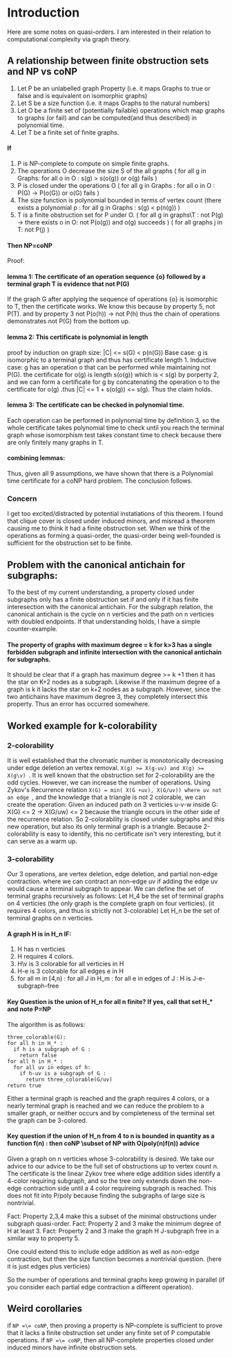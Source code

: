 # Introduction
Here are some notes on quasi-orders.
I am interested in their relation to computational complexity via graph theory.
## A relationship between finite obstruction sets and NP vs coNP
1. Let P be an unlabelled graph Property (i.e. it maps Graphs to true or false and is equivalent on isomorphic graphs)
2. Let S be a size function (i.e. it maps Graphs to the natural numbers)
3. Let O be a finite set of (potentially failable) operations which map graphs to graphs (or fail) and can be computed(and thus described) in polynomial time.
4. Let T be a finite set of finite graphs.
#### If 
1. P is NP-complete to compute on simple finite graphs.
2. The operations O decrease the size S of the all graphs ( for all g in Graphs: for all o in O : s(g) > s(o(g)) or o(g) fails )
3. P is closed under the operations O ( for all g in Graphs : for all o in O : P(G) -> P(o(G)) or o(G) fails )
4. The size function is polynomial bounded in terms of vertex count (there exists a polynomial p : for all g in Graphs : s(g) < p(n(g)) )
5. T is a finite obstruction set for P under O. ( for all g in graphs\T : not P(g) -> there exists o in O:  not P(o(g)) and o(g) succeeds ) ( for all graphs j in T:  not P(j) )
#### Then NP=coNP
Proof: 
#### lemma 1: The certificate of an operation sequence {o} followed by a terminal graph T is evidence that not P(G)
If the graph G after applying the sequence of operations {o} is isomorphic to T, then the certificate works.
We know this because by property 5, not P(T). and by property 3 not P(o(h)) -> not P(h) thus the chain of operations demonstrates not P(G) from the bottom up.
#### lemma 2: This certificate is polynomial in length
proof by induction on graph size: |C| <= s(G) < p(n(G))
Base case: g is isomorphic to a terminal graph and thus has certificate length 1.
Inductive case: g has an operation o that can be performed while maintaining not P(G).
the certificate for o(g) is length s(o(g)) which is < s(g) by porperty 2, and we can form a certificate for g
by concatenating the operation o to the certificate for o(g) .thus |C| <= 1 + s(o(g)) <= s(g). Thus the claim holds.
#### lemma 3: The certificate can be checked in polynomial time.
Each operation can be performed in polynomial time by definition 3,
so the whole certificate takes polynomial time to check until you reach the terminal graph 
whose isomorphism test takes constant time to check because there are only finitely many graphs in T.
#### combining lemmas:
Thus, given all 9 assumptions, we have shown that there is a Polynomial time certificate for a coNP hard problem. The conclusion follows.
### Concern
I get too excited/distracted by potential instatiations of this theorem.
I found that clique cover is closed under induced minors, and misread a theorem causing me to think it had a finite obstruction set.
When we think of the operations as forming a quasi-order, the quasi-order being well-founded is sufficient for the obstruction set to be finite.
## Problem with the canonical antichain for subgraphs:
To the best of my current understanding, a property closed under subgraphs only has a finite obstruction set if and only if it has finite interesection with the canonical antichain.
For the subgraph relation, the canonical antichain is the cycle on n verticies and the path on n verticies with doubled endpoints.
If that understanding holds, I have a simple counter-example.
#### The property of graphs with maximum degree = k for k>3 has a single forbidden subgraph and infinite intersection with the canonical antichain for subgraphs.
It should be clear that if a graph has maximum degree >= k +1 then it has the star on K+2 nodes as a subgraph.
Likewise if the maximum degree of a graph is k it lacks the star on k+2 nodes as a subgraph.
However, since the two antichains have maximum degree 3, they completely intersect this property. Thus an error has occurred somewhere.
## Worked example for k-colorability
### 2-colorability 
It is well established that the chromatic number is monotonically decreasing under edge deletion an vertex removal.
```X(g) >= X(g-uv) and X(g) >= X(g\v) ```.
It is well known that the obstruction set for 2-colorability are the odd cycles.
However, we can increase the number of operations.
Using Zykov's Recurrence relation ```X(G) = min( X(G +uv), X(G/uv)) where uv not an edge ```, and the knowledge that a triangle is not 2 colorable,
we can create the operation:
Given an induced path on 3 verticies u-v-w inside G:  X(G) <= 2 -> X(G/uw) <= 2 because the triangle occurs in the other side of the recurrence relation.
So 2-colorability is closed under subgraphs and this new operation, but also its only terminal graph is a triangle.
Because 2-colorability is easy to identify, this no certificate isn't very interesting, but it can serve as a warm up.
### 3-colorability
Our 3 operations, are vertex deletion, edge deletion, and partial non-edge contraction.
where we can contract an non-edge uv if adding the edge uv would cause a terminal subgraph to appear.
We can define the set of terminal graphs recursively as follows:
Let H_4 be the set of terminal graphs on 4 verticies (the only graph is the complete graph on four verticies). (it requires 4 colors, and thus is strictly not 3-colorable)
Let H_n be the set of terminal graphs on n verticies.
#### A graph H is in H_n IF:
1. H has n verticies
2. H requires 4 colors.
3. H\v is 3 colorable for all verticies in H
4. H-e is 3 colorable for all edges e in H
5. for all m in [4,n) : for all J in H_m : for all e in edges of J : H is J-e-subgraph-free
#### Key Question is the union of H_n for all n finite? If yes, call that set H_* and note P=NP
The algorithm is as follows:
```
three_colorable(G):
for all h in H_* :
  if h is a subgraph of G :
    return false
for all h in H_* :
  for all uv in edges of h:
    if h-uv is a subgraph of G :
      return three_colorable(G/uv)
return true      
```
Either a terminal graph is reached and the graph requires 4 colors, or a nearly terminal graph is reached and we can reduce the problem to a smaller graph, or neither occurs and by completeness of the terminal set the graph can be 3-colored.
#### Key question if the union of H_n from 4 to n is bounded in quantity as a function f(n)  : then coNP \subset of NP with O(poly(n)f(n)) advice
Given a graph on n verticies whose 3-colorability is desired.
We take our advice to our advice to be the full set of obstructions up to vertex count n.
The certificate is the linear Zykov tree where edge addition sides identify a 4-color requiring subgraph,
and so the tree only extends down the non-edge contraction side until a 4 color requireing subgraph is reached.
This does not fit into P/poly because finding the subgraphs of large size is nontrivial.

Fact: Property 2,3,4 make this a subset of the minimal obstructions under subgraph quasi-order.
Fact: Property 2 and 3 make the minimum degree of H at least 3.
Fact: Property 2 and 3 make the graph H J-subgraph free in a similar way to property 5.

One could extend this to include edge addition as well as non-edge contraction, but then the size function becomes a nontrivial question. (here it is just edges plus verticies)

So the number of operations and terminal graphs keep growing in parallel (if you consider each partial edge contraction a different operation).
## Weird corollaries
if ```NP =\= coNP```, then proving a property is NP-complete is sufficient to prove that it lacks a finite obstruction set under any finite set of P computable operations.
if ```NP =\= coNP```, then all NP-complete properties closed under induced minors have infinite obstruction sets.

